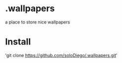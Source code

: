 # .wallpapers
a place to store nice wallpapers

# Install
'git clone https://github.com/soloDiego/.wallpapers.git'
